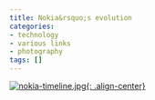 ```yaml
---
title: Nokia&rsquo;s evolution
categories:
- technology
- various links
- photography
tags: []
---
```


[![nokia-timeline.jpg]({{site.url}}/images/nokia-timeline.jpg){: .align-center}]({{site.url}}/images/nokia-timeline.jpg "nokia-timeline.jpg" )

